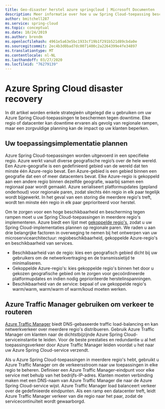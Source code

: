 ```yaml
---
title: Geo-disaster herstel azure springcloud | Microsoft Documenten
description: Meer informatie over hoe u uw Spring Cloud-toepassing beschermen tegen regionale storingen
author: bmitchell287
ms.service: spring-cloud
ms.topic: conceptual
ms.date: 10/24/2019
ms.author: brendm
ms.openlocfilehash: 4961e5a63e5bc1933cf19b1f291b521d89cbda0e
ms.sourcegitcommit: 2ec4b3d0bad7dc0071400c2a2264399e4fe34897
ms.translationtype: MT
ms.contentlocale: nl-NL
ms.lasthandoff: 03/27/2020
ms.locfileid: "76279139"
---
```

# <a name="azure-spring-cloud-disaster-recovery"></a>Azure Spring Cloud disaster recovery

In dit artikel worden enkele strategieën uitgelegd die u gebruiken om uw Azure Spring Cloud-toepassingen te beschermen tegen downtime.  Elke regio of datacenter kan downtime ervaren als gevolg van regionale rampen, maar een zorgvuldige planning kan de impact op uw klanten beperken.

## <a name="plan-your-application-deployment"></a>Uw toepassingsimplementatie plannen

Azure Spring Cloud-toepassingen worden uitgevoerd in een specifieke regio.  Azure werkt vanuit diverse geografische regio’s over de hele wereld. Een Azure-geografie is een gedefinieerd gebied van de wereld dat ten minste één Azure-regio bevat. Een Azure-gebied is een gebied binnen een geografie dat een of meer datacenters bevat.  Elke Azure-regio is gekoppeld aan een andere regio binnen dezelfde geografie, waarbij samen een regionaal paar wordt gemaakt. Azure serialiseert platformupdates (gepland onderhoud) voor regionale paren, zodat slechts één regio in elk paar tegelijk wordt bijgewerkt. In het geval van een storing die meerdere regio's treft, wordt ten minste één regio in elk paar geprioriteerd voor herstel.

Om te zorgen voor een hoge beschikbaarheid en bescherming tegen rampen moet u uw Spring Cloud-toepassingen in meerdere regio's implementeren.  Azure biedt een lijst met [gekoppelde regio's,](../best-practices-availability-paired-regions.md) zodat u uw Spring Cloud-implementaties plannen op regionale paren.  We raden u aan drie belangrijke factoren in overweging te nemen bij het ontwerpen van uw microservicearchitectuur: regiobeschikbaarheid, gekoppelde Azure-regio's en beschikbaarheid van services.

*  Beschikbaarheid van de regio: kies een geografisch gebied dicht bij uw gebruikers om de netwerkvertraging en de transmissietijd te minimaliseren.
*  Gekoppelde Azure-regio's: kies gekoppelde regio's binnen het door u gekozen geografische gebied om te zorgen voor gecoördineerde platformupdates en indien nodig geprioriteerde herstelinspanningen.
*  Beschikbaarheid van de service: bepaal of uw gekoppelde regio's warm/warm, warm/warm of warm/koud moeten werken.

## <a name="use-azure-traffic-manager-to-route-traffic"></a>Azure Traffic Manager gebruiken om verkeer te routeren

[Azure Traffic Manager](../traffic-manager/traffic-manager-overview.md) biedt DNS-gebaseerde traffic load-balancing en kan netwerkverkeer over meerdere regio's distribueren.  Gebruik Azure Traffic Manager om klanten naar de dichtstbijzijnde Azure Spring Cloud-serviceinstantie te leiden.  Voor de beste prestaties en redundantie u al het toepassingsverkeer door Azure Traffic Manager leiden voordat u het naar uw Azure Spring Cloud-service verzendt.

Als u Azure Spring Cloud-toepassingen in meerdere regio's hebt, gebruikt u Azure Traffic Manager om de verkeersstroom naar uw toepassingen in elke regio te beheren.  Definieer een Azure Traffic Manager-eindpunt voor elke service met behulp van het bedrijfs-IP-adres. Klanten moeten verbinding maken met een DNS-naam van Azure Traffic Manager die naar de Azure Spring Cloud-service wijst.  Azure Traffic Manager load balanceert verkeer over de gedefinieerde eindpunten.  Als een ramp een datacenter treft, leidt Azure Traffic Manager verkeer van die regio naar het paar, zodat de servicecontinuïteit wordt gewaarborgd.